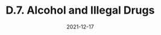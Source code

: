 ---
slug: /pages/v-policies-for-schools-abroad/other-program-policies/alcohol-and-illegal-drugs
date: 2021-12-17
title: D.7. Alcohol and Illegal Drugs
---